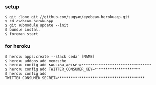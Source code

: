 ### setup ###

    $ git clone git://github.com/sugyan/eyebeam-herokuapp.git
    $ cd eyebeam-herokuapp
    $ git submodule update --init
    $ bundle install
    $ foreman start

### for heroku ###

    $ heroku apps:create --stack cedar [NAME]
    $ heroku addons:add memcache
    $ heroku config:add KAOLABO_APIKEY=********************************
    $ heroku config:add TWITTER_CONSUMER_KEY=*********************
    $ heroku config:add TWITTER_CONSUMER_SECRET=****************************************
